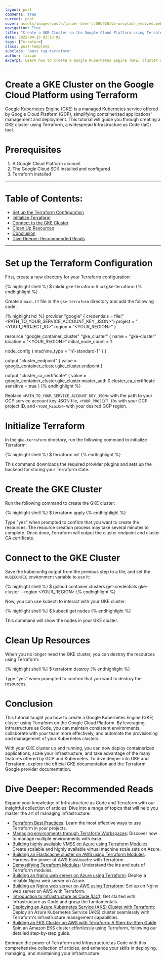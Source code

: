```yaml
---
layout: post
comments: true
current: post
cover: assets/images/posts/jasper-boer-LJD6U920zVo-unsplash_resized.webp
navigation: True
title: "Create a GKE Cluster on the Google Cloud Platform using Terraform"
date: 2022-04-16 03:13:02
tags: [Terraform]
class: post-template
subclass: 'post tag-terraform'
author: faizan
excerpt: Learn how to create a Google Kubernetes Engine (GKE) cluster on Google Cloud Platform using Terraform, the popular Infrastructure as Code tool.
---
```


# Create a GKE Cluster on the Google Cloud Platform using Terraform

Google Kubernetes Engine (GKE) is a managed Kubernetes service offered by Google Cloud Platform (GCP), simplifying containerized applications' management and deployment. This tutorial will guide you through creating a GKE cluster using Terraform, a widespread Infrastructure as Code (IaC) tool.

# Prerequisites
1. A Google Cloud Platform account
2. The Google Cloud SDK installed and configured
3. Terraform installed

***
# Table of Contents:

* [Set up the Terraform Configuration](#set-up-the-terraform-configuration)
* [Initialize Terraform](#initialize-terraform)
* [Connect to the GKE Cluster](#connect-to-the-gke-cluster)
* [Clean Up Resources](#clean-up-resources)
* [Conclusion](#conclusion)
* [Dive Deeper: Recommended Reads](#dive-deeper-recommended-reads)

***

# Set up the Terraform Configuration

First, create a new directory for your Terraform configuration:

{% highlight shell %}
$ mkdir gke-terraform
$ cd gke-terraform
{% endhighlight %}

Create a `main.tf` file in the `gke-terraform` directory and add the following code:

{% highlight hcl %}
provider "google" {
  credentials = file("<PATH_TO_YOUR_SERVICE_ACCOUNT_KEY_JSON>")
  project     = "<YOUR_PROJECT_ID>"
  region      = "<YOUR_REGION>"
}

resource "google_container_cluster" "gke_cluster" {
  name               = "gke-cluster"
  location           = "<YOUR_REGION>"
  initial_node_count = 1

  node_config {
    machine_type = "n1-standard-1"
  }
}

output "cluster_endpoint" {
  value = google_container_cluster.gke_cluster.endpoint
}

output "cluster_ca_certificate" {
  value     = google_container_cluster.gke_cluster.master_auth.0.cluster_ca_certificate
  sensitive = true
}
{% endhighlight %}

Replace `<PATH_TO_YOUR_SERVICE_ACCOUNT_KEY_JSON>` with the path to your GCP service account key JSON file, `<YOUR_PROJECT_ID>` with your GCP project ID, and `<YOUR_REGION>` with your desired GCP region.

# Initialize Terraform

In the `gke-terraform` directory, run the following command to initialize Terraform:

{% highlight shell %}
$ terraform init
{% endhighlight %}

This command downloads the required provider plugins and sets up the backend for storing your Terraform state.

# Create the GKE Cluster

Run the following command to create the GKE cluster:

{% highlight shell %}
$ terraform apply
{% endhighlight %}

Type "yes" when prompted to confirm that you want to create the resources. The resource creation process may take several minutes to complete. Once done, Terraform will output the cluster endpoint and cluster CA certificate.

# Connect to the GKE Cluster
Save the kubeconfig output from the previous step to a file, and set the `KUBECONFIG` environment variable to use it:

{% highlight shell %}
$ gcloud container clusters get-credentials gke-cluster --region <YOUR_REGION>
{% endhighlight %}

Now, you can use kubectl to interact with your GKE cluster:

{% highlight shell %}
$ kubectl get nodes
{% endhighlight %}

This command will show the nodes in your GKE cluster.

# Clean Up Resources
When you no longer need the GKE cluster, you can destroy the resources using Terraform:

{% highlight shell %}
$ terraform destroy
{% endhighlight %}

Type "yes" when prompted to confirm that you want to destroy the resources.

# Conclusion
This tutorial taught you how to create a Google Kubernetes Engine (GKE) cluster using Terraform on the Google Cloud Platform. By leveraging Infrastructure as Code, you can maintain consistent environments, collaborate with your team more effectively, and automate the provisioning and management of your Kubernetes clusters.

With your GKE cluster up and running, you can now deploy containerized applications, scale your infrastructure, and take advantage of the many features offered by GCP and Kubernetes. To dive deeper into GKE and Terraform, explore the official GKE documentation and the Terraform Google provider documentation.

# Dive Deeper: Recommended Reads

Expand your knowledge of Infrastructure as Code and Terraform with our insightful collection of articles! Dive into a range of topics that will help you master the art of managing infrastructure:

* [Terraform Best Practices](/terraform-best-practices): Learn the most effective ways to use Terraform in your projects.
* [Managing environments through Terraform Workspaces](/managing-environments-through-terraform-workspaces): Discover how to manage multiple environments with ease.
* [Building highly available VMSS on Azure using Terraform Modules](/building-highly-available-vmss-on-azure-using-terraform-modules): Create scalable and highly available virtual machine scale sets on Azure.
* [Building an Elasticache cluster on AWS using Terraform Modules](/building-an-elasticache-cluster-on-aws-using-terraform-modules): Harness the power of AWS Elasticache with Terraform.
* [Demystifying Terraform Modules](/demystifying-terraform-modules): Understand the ins and outs of Terraform modules.
* [Building an Nginx web server on Azure using Terraform](/building-an-nginx-webserver-on-azure-using-terraform): Deploy a reliable Nginx web server on Azure.
* [Building an Nginx web server on AWS using Terraform](/building-an-nginx-webserver-on-aws-using-terraform): Set up an Nginx web server on AWS with Terraform.
* [Introduction to Infrastructure as Code (IaC)](/introduction-to-infrastructure-as-code): Get started with Infrastructure as Code and grasp the fundamentals.
* [Deploying an Azure Kubernetes Service (AKS) Cluster with Terraform](/deploying-an-azure-kubernetes-service-aks-cluster-with-terraform): Deploy an Azure Kubernetes Service (AKS) cluster seamlessly with Terraform's infrastructure management capabilities.
* [Building an EKS Cluster on AWS with Terraform: A Step-by-Step Guide](/building-an-eks-cluster-on-aws-with-terraform): Spin an Amazon EKS cluster effortlessly using Terraform, following our detailed step-by-step guide.

Embrace the power of Terraform and Infrastructure as Code with this comprehensive collection of articles, and enhance your skills in deploying, managing, and maintaining your infrastructure.